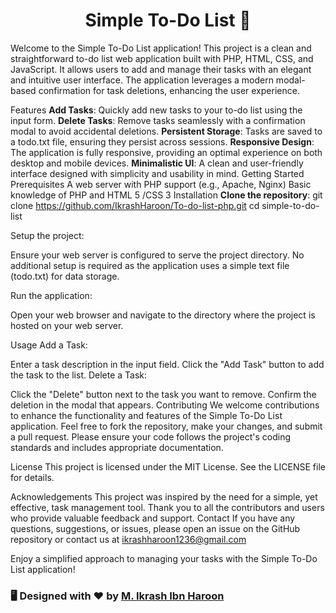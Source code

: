 <h1 align="center"><strong>Simple To-Do List 📃</strong></h1>
Welcome to the Simple To-Do List application! This project is a clean and straightforward to-do list web application built with PHP, HTML, CSS, and JavaScript. It allows users to add and manage their tasks with an elegant and intuitive user interface. The application leverages a modern modal-based confirmation for task deletions, enhancing the user experience.

Features
**Add Tasks**: Quickly add new tasks to your to-do list using the input form.
**Delete Tasks**: Remove tasks seamlessly with a confirmation modal to avoid accidental deletions.
**Persistent Storage**: Tasks are saved to a todo.txt file, ensuring they persist across sessions.
**Responsive Design**: The application is fully responsive, providing an optimal experience on both desktop and mobile devices.
**Minimalistic UI**: A clean and user-friendly interface designed with simplicity and usability in mind.
Getting Started
Prerequisites
A web server with PHP support (e.g., Apache, Nginx)
Basic knowledge of PHP and HTML 5 /CSS 3
Installation
**Clone the repository**:
git clone https://github.com/IkrashHaroon/To-do-list-php.git
cd simple-to-do-list

Setup the project:

Ensure your web server is configured to serve the project directory. No additional setup is required as the application uses a simple text file (todo.txt) for data storage.

Run the application:

Open your web browser and navigate to the directory where the project is hosted on your web server.

Usage
Add a Task:

Enter a task description in the input field.
Click the "Add Task" button to add the task to the list.
Delete a Task:

Click the "Delete" button next to the task you want to remove.
Confirm the deletion in the modal that appears.
Contributing
We welcome contributions to enhance the functionality and features of the Simple To-Do List application. Feel free to fork the repository, make your changes, and submit a pull request. Please ensure your code follows the project's coding standards and includes appropriate documentation.

License
This project is licensed under the MIT License. See the LICENSE file for details.

Acknowledgements
This project was inspired by the need for a simple, yet effective, task management tool.
Thank you to all the contributors and users who provide valuable feedback and support.
Contact
If you have any questions, suggestions, or issues, please open an issue on the GitHub repository or contact us at ikrashharoon1236@gmail.com

Enjoy a simplified approach to managing your tasks with the Simple To-Do List application!

### 🖥️ Designed with ❤️ by [M. Ikrash Ibn Haroon](https://github.com/ikrashharoon)
